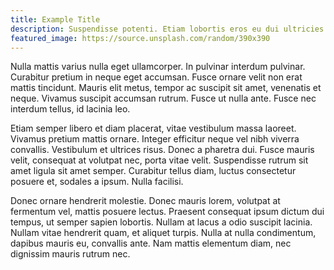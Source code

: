 ```yaml
---
title: Example Title
description: Suspendisse potenti. Etiam lobortis eros eu dui ultricies sollicitudin. Etiam vel ante sit amet odio volutpat iaculis. Nulla facilisi.
featured_image: https://source.unsplash.com/random/390x390
---
```


Nulla mattis varius nulla eget ullamcorper. In pulvinar interdum pulvinar. Curabitur pretium in neque eget accumsan. Fusce ornare velit non erat mattis tincidunt. Mauris elit metus, tempor ac suscipit sit amet, venenatis et neque. Vivamus suscipit accumsan rutrum. Fusce ut nulla ante. Fusce nec interdum tellus, id lacinia leo.

Etiam semper libero et diam placerat, vitae vestibulum massa laoreet. Vivamus pretium mattis ornare. Integer efficitur neque vel nibh viverra convallis. Vestibulum et ultrices risus. Donec a pharetra dui. Fusce mauris velit, consequat at volutpat nec, porta vitae velit. Suspendisse rutrum sit amet ligula sit amet semper. Curabitur tellus diam, luctus consectetur posuere et, sodales a ipsum. Nulla facilisi.

Donec ornare hendrerit molestie. Donec mauris lorem, volutpat at fermentum vel, mattis posuere lectus. Praesent consequat ipsum dictum dui tempus, ut semper sapien lobortis. Nullam at lacus a odio suscipit lacinia. Nullam vitae hendrerit quam, et aliquet turpis. Nulla at nulla condimentum, dapibus mauris eu, convallis ante. Nam mattis elementum diam, nec dignissim mauris rutrum nec.
